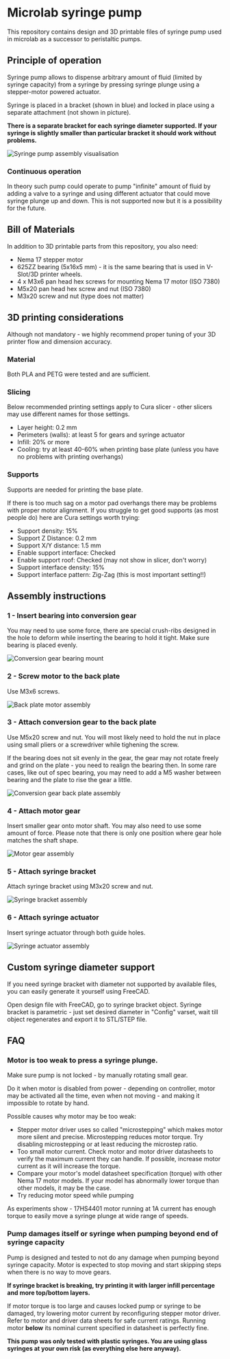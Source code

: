 # Microlab syringe pump

This repository contains design and 3D printable files of syringe pump used in microlab as a successor to peristaltic pumps.

## Principle of operation

Syringe pump allows to dispense arbitrary amount of fluid (limited by syringe capacity) from a syringe by pressing syringe plunge using a stepper-motor powered actuator. 

Syringe is placed in a bracket (shown in blue) and locked in place using a separate attachment (not shown in picture). 

**There is a separate bracket for each syringe diameter supported. If your syringe is slightly smaller than particular bracket it should work without problems.**


![Syringe pump assembly visualisation](./assembly-manual/full-assembly-visualisation.png)

### Continuous operation

In theory such pump could operate to pump "infinite" amount of fluid by adding a valve to a syringe and using different actuator that could move syringe plunge up and down. This is not supported now but it is a possibility for the future.

## Bill of Materials

In addition to 3D printable parts from this repository, you also need:

- Nema 17 stepper motor
- 625ZZ bearing (5x16x5 mm) - it is the same bearing that is used in V-Slot/3D printer wheels.
- 4 x M3x6 pan head hex screws for mounting Nema 17 motor (ISO 7380)
- M5x20 pan head hex screw and nut (ISO 7380)
- M3x20 screw and nut (type does not matter)

## 3D printing considerations

Although not mandatory - we highly recommend proper tuning of your 3D printer flow and dimension accuracy.

### Material
Both PLA and PETG were tested and are sufficient.

### Slicing

Below recommended printing settings apply to Cura slicer - other slicers may use different names for those settings.

- Layer height: 0.2 mm
- Perimeters (walls): at least 5 for gears and syringe actuator
- Infill: 20% or more
- Cooling: try at least 40-60% when printing base plate (unless you have no problems with printing overhangs)


### Supports
Supports are needed for printing the base plate. 

If there is too much  sag on a motor pad overhangs there may be problems with proper motor alignment. If you struggle to get good supports (as most people do) here are Cura settings worth trying:

- Support density: 15%
- Support Z Distance: 0.2 mm
- Support X/Y distance: 1.5 mm
- Enable support interface: Checked
- Enable support roof: Checked (may not show in slicer, don't worry)
- Support interface density: 15%
- Support interface pattern: Zig-Zag (this is most important setting!!)

## Assembly instructions

### 1 - Insert bearing into conversion gear

You may need to use some force, there are special crush-ribs designed in the hole to deform while inserting the bearing to hold it tight. Make sure bearing is placed evenly.

![Conversion gear bearing mount](./assembly-manual/1-conversion-gear-bearing-assembly.png)

### 2 - Screw motor to the back plate

Use M3x6 screws.

![Back plate motor assembly](./assembly-manual/2-backplate-motor-assembly.png)


### 3 - Attach conversion gear to the back plate

Use M5x20 screw and nut. You will most likely need to hold the nut in place using small pliers or a screwdriver while tighening the screw. 

If the bearing does not sit evenly in the gear, the gear may not rotate freely and grind on the plate - you need to realign the bearing then. In some rare cases, like out of spec bearing, you may need to add a M5 washer between bearing and the plate to rise the gear a little.

![Conversion gear back plate assembly](./assembly-manual/3-backplate-conversion-gear-assembly.png)

### 4 - Attach motor gear

Insert smaller gear onto motor shaft. You may also need to use some amount of force.
Please note that there is only one position where gear hole matches the shaft shape.

![Motor gear assembly](./assembly-manual/4-motor-gear-assembly.png)

### 5 - Attach syringe bracket

Attach syringe bracket using M3x20 screw and nut.

![Syringe bracket assembly](./assembly-manual/5-syringe-bracket-assembly.png)

### 6 - Attach syringe actuator

Insert syringe actuator through both guide holes.

![Syringe actuator assembly](./assembly-manual/6-syringe-actuator-assembly.png)

## Custom syringe diameter support

If you need syringe bracket with diameter not supported by available files, you can easily generate it yourself using FreeCAD.

Open design file with FreeCAD, go to syringe bracket object. Syringe bracket is parametric - just set desired diameter in "Config" varset, wait till object regenerates and export it to STL/STEP file.

## FAQ

### Motor is too weak to press a syringe plunge.
Make sure pump is not locked - by manually rotating small gear. 

Do it when motor is disabled from power - depending on controller, motor may be activated all the time, even when not moving - and making it impossible to rotate by hand.

Possible causes why motor may be too weak:
- Stepper motor driver uses so called "microstepping" which makes motor more silent and precise. Microstepping reduces motor torque. Try disabling microstepping or at least reducing the microstep ratio.
- Too small motor current. Check motor and motor driver datasheets to verify the maximum current they can handle. If possible, increase motor current as it will increase the torque.
- Compare your motor's model datasheet specification (torque) with other Nema 17 motor models. If your model has abnormally lower torque than other models, it may be the case.
- Try reducing motor speed while pumping

As experiments show - 17HS4401 motor running at 1A current has enough torque to easily move a syringe plunge at wide range of speeds.

### Pump damages itself or syringe when pumping beyond end of syringe capacity

Pump is designed and tested to not do any damage when pumping beyond syringe capacity. Motor is expected to stop moving and start skipping steps when there is no way to move gears.

**If syringe bracket is breaking, try printing it with larger infill percentage and more top/bottom layers.**

If motor torque is too large and causes locked pump or syringe to be damaged, try lowering motor current by reconfiguring stepper motor driver. Refer to motor and driver data sheets for safe current ratings. Running motor **below** its nominal current specified in datasheet is perfectly fine.

**This pump was only tested with plastic syringes. You are using glass syringes at your own risk (as everything else here anyway).**